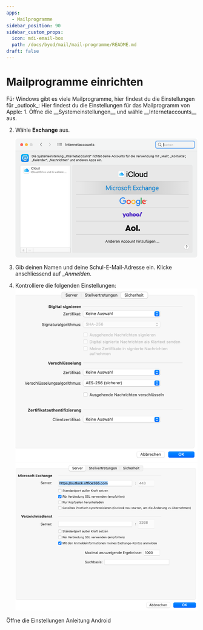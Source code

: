 ```yaml
---
apps:
  - Mailprogramme
sidebar_position: 90
sidebar_custom_props:
  icon: mdi-email-box
  path: /docs/byod/mail/mail-programme/README.md
draft: false
---
```


# Mailprogramme einrichten

<Tabs>
  <TabItem value="win" label="Windows">
Für Windows gibt es viele Mailprogramme, hier findest du die Einstellungen für _outlook_:


  </TabItem>
  <TabItem value="osx" label="Mac OS">
Hier findest du die Einstellungen für das Mailprogramm von Apple:
1. Öffne die __Systemeinstellungen__ und wähle __Internetaccounts__ aus.

2. Wähle __Exchange__ aus.

    ![](email-1.png)

3. Gib deinen Namen und deine Schul-E-Mail-Adresse ein. Klicke anschliessend auf __Anmelden_.
4. Kontrolliere die folgenden Einstellungen:
![](mailmaceinstellungen1.png)
![](mailmaceinstellungen2.png)

</TabItem>
  <TabItem value="ios" label="iOS">
    Öffne die Einstellungen

  </TabItem>
  <TabItem value="android" label="Android">
    Anleitung Android
  </TabItem>
</Tabs>
